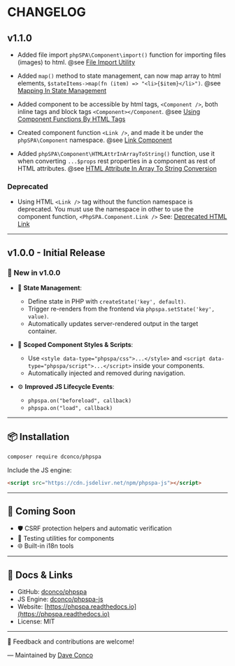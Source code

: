 # CHANGELOG

## v1.1.0

* Added file import `phpSPA\Component\import()` function for importing files (images) to html. @see [File Import Utility](https://phpspa.readthedocs.io/en/latest/v1.1/1-file-import-utility)

* Added `map()` method to state management, can now map array to html elements, `$stateItems->map(fn (item) => "<li>{$item}</li>")`. @see [Mapping In State Management](https://phpspa.readthedocs.io/en/latest/v1.1/2-mapping-in-state-management)

* Added component to be accessible by html tags, `<Component />`, both inline tags and block tags `<Component></Component`. @see [Using Component Functions By HTML Tags](https://phpspa.readthedocs.io/en/latest/v1.1/3-using-component-functions-by-html-tags)

* Created component function `<Link />`, and made it be under the `phpSPA\Component` namespace. @see [Link Component](https://phpspa.readthedocs.io/en/latest/v1.1/4-link-component)

* Added `phpSPA\Component\HTMLAttrInArrayToString()` function, use it when converting `...$props` rest properties in a component as rest of HTML attributes. @see [HTML Attribute In Array To String Conversion](https://phpspa.readthedocs.io/en/latest/v1.1/5-html-attr-in-array-to-string-function)

### Deprecated

* Using HTML `<Link />` tag without the function namespace is deprecated. You must use the namespace in other to use the component function, `<PhpSPA.Component.Link />` See: [Deprecated HTML Link](https://phpspa.readthedocs.io/en/latest/v1.1/4-link-component/#deprecated)

---

## v1.0.0 - Initial Release

### 🧠 New in v1.0.0

* 🌟 **State Management**:

  * Define state in PHP with `createState('key', default)`.
  * Trigger re-renders from the frontend via `phpspa.setState('key', value)`.
  * Automatically updates server-rendered output in the target container.

* 🧩 **Scoped Component Styles & Scripts**:

  * Use `<style data-type="phpspa/css">...</style>` and `<script data-type="phpspa/script">...</script>` inside your components.
  * Automatically injected and removed during navigation.

* ⚙️ **Improved JS Lifecycle Events**:

  * `phpspa.on("beforeload", callback)`
  * `phpspa.on("load", callback)`

---

## 📦 Installation

```bash
composer require dconco/phpspa
```

Include the JS engine:

```html
<script src="https://cdn.jsdelivr.net/npm/phpspa-js"></script>
```

---

## 🧱 Coming Soon

* 🛡️ CSRF protection helpers and automatic verification
* 🧪 Testing utilities for components
* 🌐 Built-in i18n tools

---

## 📘 Docs & Links

* GitHub: [dconco/phpspa](https://github.com/dconco/phpspa)
* JS Engine: [dconco/phpspa-js](https://github.com/dconco/phpspa-js)
* Website: [https://phpspa.readthedocs.io](https://phpspa.readthedocs.io)
* License: MIT

---

💬 Feedback and contributions are welcome!

— Maintained by [Dave Conco](https://github.com/dconco)
